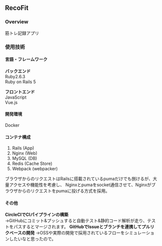 ## RecoFit

### Overview  
筋トレ記録アプリ  
### 使用技術  
#### 言語・フレームワーク  
**バックエンド**  
Ruby2.6.3    
Ruby on Rails 5  
  
**フロントエンド**  
JavaScript  
Vue.js
#### 開発環境  
Docker

#### コンテナ構成
1. Rails (App)
2. Nginx (Web)
3. MySQL (DB)
4. Redis (Cache Store)
5. Webpack (webpacker)  
  
ブラウザからのリクエストはRailsに搭載されているpumaだけでも捌けるが、大量アクセスや機能性を考慮し、
Nginxとpumaをsocket通信させて、Nginxがブラウザからのリクエストをpumaに投げる方式を採用。

#### その他  
**CircleCIでCIパイプラインの構築**  
→GitHubにコミット&プッシュすると自動テスト&静的コード解析が走り、テストをパスするとマージされます。
**GitHubでIssueとブランチを連携してプルリクベースの開発**
→OSSや実際の開発で採用されているフローをシミュレーションしたいなと思ったので。
